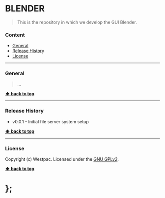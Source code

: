 BLENDER
=======

> This is the repository in which we develop the GUI Blender.

### Content

* [General](#general)
* [Release History](#release-history)
* [License](#license)


----------------------------------------------------------------------------------------------------------------------------------------------------------------


### General

> ...


**[⬆ back to top](#content)**


----------------------------------------------------------------------------------------------------------------------------------------------------------------


### Release History

* v0.0.1 - Initial file server system setup

**[⬆ back to top](#content)**


----------------------------------------------------------------------------------------------------------------------------------------------------------------


### License

Copyright (c) Westpac. Licensed under the [GNU GPLv2](https://raw.githubusercontent.com/WestpacCXTeam/blender/master/LICENSE).

**[⬆ back to top](#content)**

# };